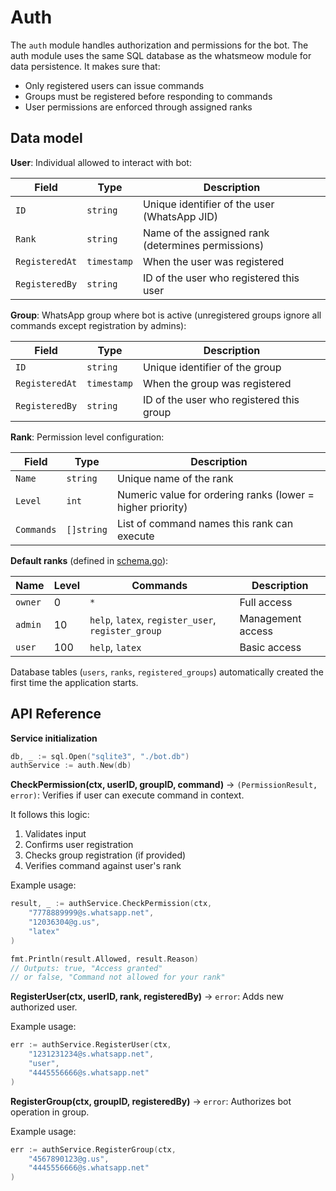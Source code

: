 # Auth

The `auth` module handles authorization and permissions for the bot. The auth module uses the same SQL database as the whatsmeow module for data persistence. It makes sure that:

- Only registered users can issue commands
- Groups must be registered before responding to commands
- User permissions are enforced through assigned ranks

## Data model

**User**: Individual allowed to interact with bot:

| Field          | Type        | Description                                        |
| -------------- | ----------- | -------------------------------------------------- |
| `ID`           | `string`    | Unique identifier of the user (WhatsApp JID)       |
| `Rank`         | `string`    | Name of the assigned rank (determines permissions) |
| `RegisteredAt` | `timestamp` | When the user was registered                       |
| `RegisteredBy` | `string`    | ID of the user who registered this user            |

**Group**: WhatsApp group where bot is active (unregistered groups ignore all commands except registration by admins):

| Field          | Type        | Description                              |
| -------------- | ----------- | ---------------------------------------- |
| `ID`           | `string`    | Unique identifier of the group           |
| `RegisteredAt` | `timestamp` | When the group was registered            |
| `RegisteredBy` | `string`    | ID of the user who registered this group |

**Rank**: Permission level configuration:

| Field      | Type       | Description                                                |
| ---------- | ---------- | ---------------------------------------------------------- |
| `Name`     | `string`   | Unique name of the rank                                    |
| `Level`    | `int`      | Numeric value for ordering ranks (lower = higher priority) |
| `Commands` | `[]string` | List of command names this rank can execute                |

**Default ranks** (defined in [schema.go](schema.go?plain=1#L44)):

| Name    | Level | Commands                                           | Description       |
| ------- | ----- | -------------------------------------------------- | ----------------- |
| `owner` | 0     | `*`                                                | Full access       |
| `admin` | 10    | `help`, `latex`, `register_user`, `register_group` | Management access |
| `user`  | 100   | `help`, `latex`                                    | Basic access      |

Database tables (`users`, `ranks`, `registered_groups`) automatically created the first time the application starts.

## API Reference

**Service initialization**

```go
db, _ := sql.Open("sqlite3", "./bot.db")
authService := auth.New(db)
```

**CheckPermission(ctx, userID, groupID, command)** -> `(PermissionResult, error)`: Verifies if user can execute command in context.

It follows this logic:

1. Validates input
2. Confirms user registration
3. Checks group registration (if provided)
4. Verifies command against user's rank

Example usage:

```go
result, _ := authService.CheckPermission(ctx,
    "7778889999@s.whatsapp.net",
    "12036304@g.us",
    "latex"
)

fmt.Println(result.Allowed, result.Reason)
// Outputs: true, "Access granted"
// or false, "Command not allowed for your rank"
```

**RegisterUser(ctx, userID, rank, registeredBy)** -> `error`: Adds new authorized user.

Example usage:

```go
err := authService.RegisterUser(ctx,
    "1231231234@s.whatsapp.net",
    "user",
    "4445556666@s.whatsapp.net"
)
```

**RegisterGroup(ctx, groupID, registeredBy)** -> `error`: Authorizes bot operation in group.

Example usage:

```go
err := authService.RegisterGroup(ctx,
    "4567890123@g.us",
    "4445556666@s.whatsapp.net"
)
```
